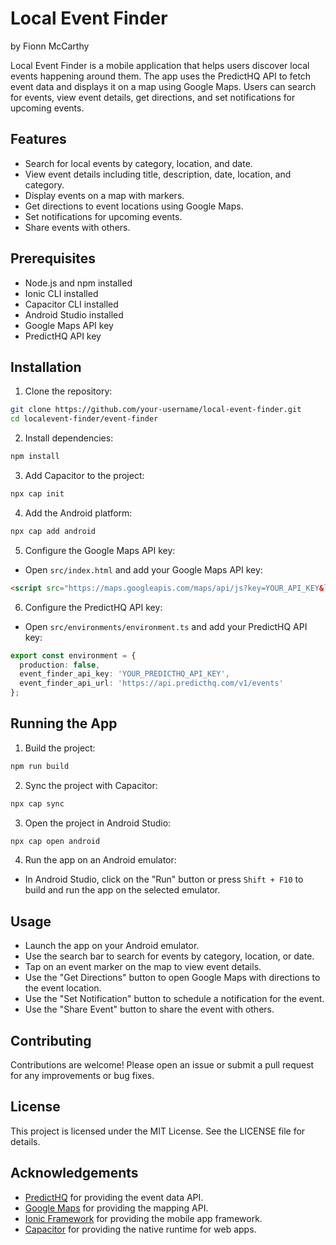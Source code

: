 # Local Event Finder
by Fionn McCarthy

Local Event Finder is a mobile application that helps users discover local events happening around them. The app uses the PredictHQ API to fetch event data and displays it on a map using Google Maps. Users can search for events, view event details, get directions, and set notifications for upcoming events.

## Features

- Search for local events by category, location, and date.
- View event details including title, description, date, location, and category.
- Display events on a map with markers.
- Get directions to event locations using Google Maps.
- Set notifications for upcoming events.
- Share events with others.

## Prerequisites

- Node.js and npm installed
- Ionic CLI installed
- Capacitor CLI installed
- Android Studio installed
- Google Maps API key
- PredictHQ API key

## Installation

1. Clone the repository:

```sh
git clone https://github.com/your-username/local-event-finder.git
cd localevent-finder/event-finder
```

2. Install dependencies:

```sh
npm install
```

3. Add Capacitor to the project:

```sh
npx cap init
```

4. Add the Android platform:

```sh
npx cap add android
```

5. Configure the Google Maps API key:

- Open `src/index.html` and add your Google Maps API key:

```html
<script src="https://maps.googleapis.com/maps/api/js?key=YOUR_API_KEY&libraries=places"></script>
```

6. Configure the PredictHQ API key:

- Open `src/environments/environment.ts` and add your PredictHQ API key:

```typescript
export const environment = {
  production: false,
  event_finder_api_key: 'YOUR_PREDICTHQ_API_KEY',
  event_finder_api_url: 'https://api.predicthq.com/v1/events'
};
```

## Running the App

1. Build the project:

```sh
npm run build
```

2. Sync the project with Capacitor:

```sh
npx cap sync
```

3. Open the project in Android Studio:

```sh
npx cap open android
```

4. Run the app on an Android emulator:

- In Android Studio, click on the "Run" button or press `Shift + F10` to build and run the app on the selected emulator.

## Usage

- Launch the app on your Android emulator.
- Use the search bar to search for events by category, location, or date.
- Tap on an event marker on the map to view event details.
- Use the "Get Directions" button to open Google Maps with directions to the event location.
- Use the "Set Notification" button to schedule a notification for the event.
- Use the "Share Event" button to share the event with others.

## Contributing

Contributions are welcome! Please open an issue or submit a pull request for any improvements or bug fixes.

## License

This project is licensed under the MIT License. See the LICENSE file for details.

## Acknowledgements

- [PredictHQ](https://www.predicthq.com/) for providing the event data API.
- [Google Maps](https://developers.google.com/maps) for providing the mapping API.
- [Ionic Framework](https://ionicframework.com/) for providing the mobile app framework.
- [Capacitor](https://capacitorjs.com/) for providing the native runtime for web apps.
